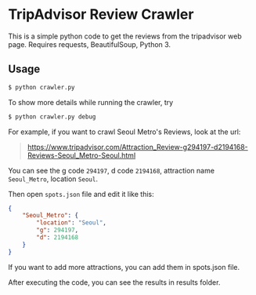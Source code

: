# TripAdvisor Review Crawler
This is a simple python code to get the reviews from the tripadvisor web page. Requires requests, BeautifulSoup, Python 3.

## Usage
```bash
$ python crawler.py
```

To show more details while running the crawler, try

```bash
$ python crawler.py debug
```

For example, if you want to crawl Seoul Metro's Reviews, look at the url:

> https://www.tripadvisor.com/Attraction_Review-g294197-d2194168-Reviews-Seoul_Metro-Seoul.html

You can see the g code `294197`, d code `2194168`, attraction name `Seoul_Metro`, location `Seoul`.

Then open `spots.json` file and edit it like this:

```json
{
    "Seoul_Metro": {
        "location": "Seoul",
        "g": 294197,
        "d": 2194168
    }
}
```

If you want to add more attractions, you can add them in spots.json file.

After executing the code, you can see the results in results folder.
